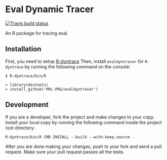 # Eval Dynamic Tracer
[![Travis build status](https://travis-ci.org/PRL-PRG/evaldyntracer.svg?branch=master)](https://travis-ci.org/PRL-PRG/evaldyntracer)
 
 An R package for tracing eval.
 
## Installation

First, you need to setup [R-dyntrace](https://github.com/PRL-PRG/R-dyntrace)
Then, install `evaldyntracer` for `R-dyntrace` by running the following command on the console:
```
$ R-dyntrace/bin/R

> library(devtools)
> install_github('PRL-PRG/evaldyntracer')
```
## Development

If you are a developer, fork the project and make changes to your copy.
Install your local copy by running the following command inside the
project root directory:

`R-dyntrace/bin/R CMD INSTALL --build --with-keep.source .`

After you are done making your changes, push to your fork and send a pull request.
Make sure your pull request passes all the tests.
